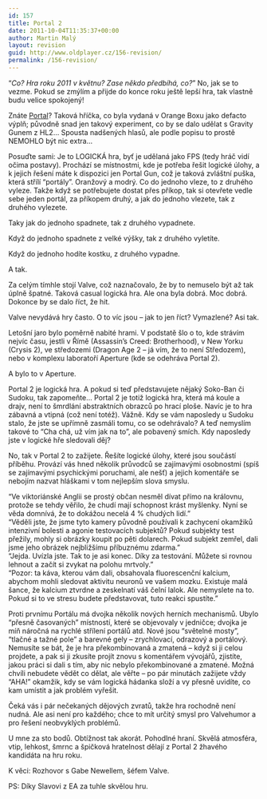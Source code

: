 ```yaml
---
id: 157
title: Portal 2
date: 2011-10-04T11:35:37+00:00
author: Martin Malý
layout: revision
guid: http://www.oldplayer.cz/156-revision/
permalink: /156-revision/
---
```

&#8220;_Co? Hra roku 2011 v květnu? Zase někdo předbíhá, co?_&#8221; No, jak se to vezme. Pokud se zmýlím a přijde do konce roku ještě lepší hra, tak vlastně budu velice spokojený!

Znáte [Portal](http://xzone.cz/nahledgame.php3?idg=2205&a_aid=gamer)? Taková hříčka, co byla vydaná v Orange Boxu jako defacto výplň; původně snad jen takový experiment, co by se dalo udělat s Gravity Gunem z HL2&#8230; Spousta nadšených hlasů, ale podle popisu to prostě NEMOHLO být nic extra&#8230;

Posuďte sami: Je to LOGICKÁ hra, byť je udělaná jako FPS (tedy hráč vidí očima postavy). Prochází se místnostmi, kde je potřeba řešit logické úlohy, a k jejich řešení máte k dispozici jen Portal Gun, což je taková zvláštní puška, která střílí &#8220;portály&#8221;. Oranžový a modrý. Co do jednoho vleze, to z druhého vyleze. Takže když se potřebujete dostat přes příkop, tak si otevřete vedle sebe jeden portál, za příkopem druhý, a jak do jednoho vlezete, tak z druhého vylezete.

Taky jak do jednoho spadnete, tak z druhého vypadnete.

Když do jednoho spadnete z velké výšky, tak z druhého vyletíte.

Když do jednoho hodíte kostku, z druhého vypadne.

A tak.

Za celým tímhle stojí Valve, což naznačovalo, že by to nemuselo být až tak úplně špatné. Taková casual logická hra. Ale ona byla dobrá. Moc dobrá. Dokonce by se dalo říct, že hit.

Valve nevydává hry často. O to víc jsou &#8211; jak to jen říct? Vymazlené? Asi tak.

Letošní jaro bylo poměrně nabité hrami. V podstatě šlo o to, kde strávím nejvíc času, jestli v Římě (Assassin&#8217;s Creed: Brotherhood), v New Yorku (Crysis 2), ve středozemi (Dragon Age 2 &#8211; já vím, že to není Středozem), nebo v komplexu laboratoří Aperture (kde se odehráva Portal 2).

A bylo to v Aperture.

Portal 2 je logická hra. A pokud si teď představujete nějaký Soko-Ban či Sudoku, tak zapomeňte&#8230; Portal 2 je totiž logická hra, která má koule a drajv, není to šmrdlání abstraktních obrazců po hrací ploše. Navíc je to hra zábavná a vtipná (což není totéž). Vážně. Kdy se vám naposledy u Sudoku stalo, že jste se upřímně zasmáli tomu, co se odehrávalo? A teď nemyslím takové to &#8220;Cha chá, už vím jak na to&#8221;, ale pobavený smích. Kdy naposledy jste v logické hře sledovali děj?

No, tak v Portal 2 to zažijete. Řešíte logické úlohy, které jsou součástí příběhu. Provází vás hned několik průvodců se zajímavými osobnostmi (spíš se zajímavými psychickými poruchami, ale nešť) a jejich komentáře se nebojím nazvat hláškami v tom nejlepším slova smyslu.

&#8220;Ve viktoriánské Anglii se prostý občan nesměl dívat přímo na královnu, protože se tehdy věřilo, že chudí mají schopnost krást myšlenky. Nyní se věda domnívá, že to dokážou necelá 4 % chudých lidí.&#8221;  
&#8220;Věděli jste, že jsme tyto kamery původně používali k zachycení okamžiků intenzivní bolesti a agonie testovacích subjektů? Pokud subjekty test přežily, mohly si obrázky koupit po pěti dolarech. Pokud subjekt zemřel, dali jsme jeho obrázek nejbližšímu příbuznému zdarma.&#8221;  
&#8220;Jejda. Uvízla jste. Tak to je asi konec. Díky za testování. Můžete si rovnou lehnout a začít si zvykat na polohu mrtvoly.&#8221;  
&#8220;Pozor: ta káva, kterou vám dali, obsahovala fluorescenční kalcium, abychom mohli sledovat aktivitu neuronů ve vašem mozku. Existuje malá šance, že kalcium ztvrdne a zeskelnatí váš čelní lalok. Ale nemyslete na to. Pokud si to ve stresu budete představovat, tuto reakci spustíte.&#8221;

Proti prvnímu Portálu má dvojka několik nových herních mechanismů. Ubylo &#8220;přesně časovaných&#8221; místností, které se objevovaly v jedničce; dvojka je míň náročná na rychlé střílení portálů atd. Nové jsou &#8220;světelné mosty&#8221;, &#8220;tlačné a tažné pole&#8221; a barevné gely &#8211; zrychlovací, odrazový a portálový. Nemusíte se bát, že je hra překombinovaná a zmatená &#8211; když si ji celou projdete, a pak si ji zkusíte projít znovu s komentářem vývojářů, zjistíte, jakou práci si dali s tím, aby nic nebylo překombinované a zmatené. Možná chvíli nebudete vědět co dělat, ale věřte &#8211; po pár minutách zažijete vždy &#8220;AHA!&#8221; okamžik, kdy se vám logická hádanka složí a vy přesně uvidíte, co kam umístit a jak problém vyřešit.

Čeká vás i pár nečekaných dějových zvratů, takže hra rochodně není nudná. Ale asi není pro každého; chce to mít určitý smysl pro Valvehumor a pro řešení neobvyklých problémů.

U mne za sto bodů. Obtížnost tak akorát. Pohodlné hraní. Skvělá atmosféra, vtip, lehkost, šmrnc a špičková hratelnost dělají z Portal 2 žhavého kandidáta na hru roku.

K věci: Rozhovor s Gabe Newellem, šéfem Valve.

PS: Díky Slavovi z EA za tuhle skvělou hru.

<div id="google_plus_one">
  <g:plusone></g:plusone>
</div>

<div id="fb_send_like">
</div>